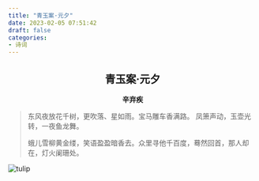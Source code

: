 ```yaml
---
title: "青玉案·元夕"
date: 2023-02-05 07:51:42
draft: false
categories:
- 诗词
---
```


## <center>青玉案·元夕</center>
**<center>辛弃疾</center>**

> 东风夜放花千树，更吹落、星如雨。宝马雕车香满路。
> 凤箫声动，玉壶光转，一夜鱼龙舞。
>
> 蛾儿雪柳黄金缕，笑语盈盈暗香去。众里寻他千百度，蓦然回首，那人却在，灯火阑珊处。

![tulip](/hugo-blog/images/tulip200.png)
<!-- <img src="https://oldbig9.github.io/hugo-blog/images/tulip.png"> -->
